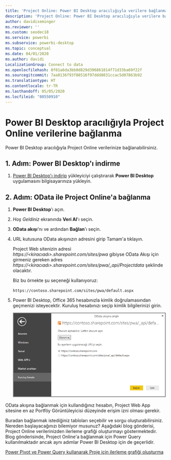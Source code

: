 ```yaml
---
title: 'Project Online: Power BI Desktop aracılığıyla verilere bağlanma'
description: 'Project Online: Power BI Desktop aracılığıyla verilere bağlanma'
author: davidiseminger
ms.reviewer: ''
ms.custom: seodec18
ms.service: powerbi
ms.subservice: powerbi-desktop
ms.topic: conceptual
ms.date: 04/01/2020
ms.author: davidi
LocalizationGroup: Connect to data
ms.openlocfilehash: 0f01a6da3bb0d829d396861814f71d33ba69f22f
ms.sourcegitcommit: 7aa0136f93f88516f97ddd8031ccac5d07863b92
ms.translationtype: HT
ms.contentlocale: tr-TR
ms.lasthandoff: 05/05/2020
ms.locfileid: "80550910"
---
```

# <a name="connect-to-project-online-data-through-power-bi-desktop"></a>Power BI Desktop aracılığıyla Project Online verilerine bağlanma
Power BI Desktop aracılığıyla Project Online verilerinize bağlanabilirsiniz.

## <a name="step-1-download-power-bi-desktop"></a>1\. Adım: Power BI Desktop'ı indirme
1. [Power BI Desktop'ı indirip](https://go.microsoft.com/fwlink/?LinkID=521662) yükleyiciyi çalıştırarak **Power BI Desktop** uygulamasını bilgisayarınıza yükleyin.

## <a name="step-2-connect-to-project-online-with-odata"></a>2\. Adım: OData ile Project Online'a bağlanma
1. **Power BI Desktop**’ı açın.
2. *Hoş Geldiniz* ekranında **Veri Al**'ı seçin.
3. **OData akışı**'nı ve ardından **Bağlan**'ı seçin.
4. URL kutusuna OData akışınızın adresini girip Tamam'a tıklayın.
   
   Project Web sitenizin adresi *https://\<kiracıadı\>.sharepoint.com/sites/pwa* gibiyse OData Akışı için girmeniz gereken adres *https://\<kiracıadı\>.sharepoint.com/sites/pwa/\_api/Projectdata* şeklinde olacaktır.
   
   Biz bu örnekte şu seçeneği kullanıyoruz:

    `https://contoso.sharepoint.com/sites/pwa/default.aspx`

5. Power BI Desktop, Office 365 hesabınızla kimlik doğrulamasından geçmenizi isteyecektir. Kuruluş hesabınızı seçip kimlik bilgilerinizi girin.
   
   ![](media/desktop-project-online-connect-to-data/image.png)

OData akışına bağlanmak için kullandığınız hesabın, Project Web App sitesine en az Portföy Görüntüleyicisi düzeyinde erişim izni olması gerekir. 

Buradan bağlanmak istediğiniz tabloları seçebilir ve sorgu oluşturabilirsiniz.  Nereden başlayacağınızı bilemiyor musunuz?  Aşağıdaki blog gönderisi, Project Online verilerinizden ilerleme grafiği oluşturmayı göstermektedir.  Blog gönderisinde, Project Online'a bağlanmak için Power Query kullanılmaktadır ancak aynı adımlar Power BI Desktop için de geçerlidir.

[Power Pivot ve Power Query kullanarak Proje için ilerleme grafiği oluşturma](https://blogs.office.com/2014/03/24/creating-burndown-charts-for-project-using-power-pivot-and-power-query/)

